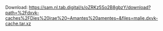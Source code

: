 Download: https://sam.nl.tab.digital/s/oZRKz5So2B8gbzY/download?path=%2Fdxvk-caches%2FDies%20irae%20~Amantes%20amentes~&files=malie.dxvk-cache.tar.xz

